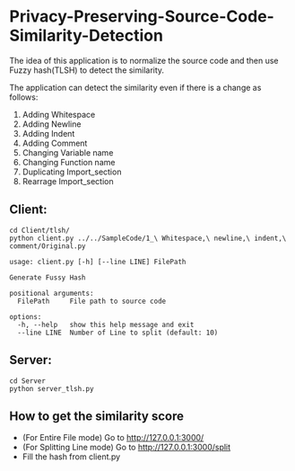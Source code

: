 # Privacy-Preserving-Source-Code-Similarity-Detection
The idea of this application is to normalize the source code and then use Fuzzy hash(TLSH) to detect the similarity.

The application can detect the similarity even if there is a change as follows:
1. Adding Whitespace
2. Adding Newline
3. Adding Indent
4. Adding Comment
5. Changing Variable name
6. Changing Function name
7. Duplicating Import_section
8. Rearrage Import_section

## Client:
```
cd Client/tlsh/
python client.py ../../SampleCode/1_\ Whitespace,\ newline,\ indent,\ comment/Original.py 
```

```
usage: client.py [-h] [--line LINE] FilePath

Generate Fussy Hash

positional arguments:
  FilePath     File path to source code

options:
  -h, --help   show this help message and exit
  --line LINE  Number of Line to split (default: 10)
```

## Server:
```
cd Server
python server_tlsh.py
```

## How to get the similarity score
- (For Entire File mode) Go to http://127.0.0.1:3000/
- (For Splitting Line mode) Go to http://127.0.0.1:3000/split
- Fill the hash from client.py

